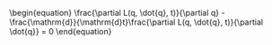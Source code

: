 \begin{equation}
\frac{\partial L(q, \dot{q}, t)}{\partial q} - \frac{\mathrm{d}}{\mathrm{d}t}\frac{\partial L(q, \dot{q}, t)}{\partial \dot{q}} = 0
\end{equation}